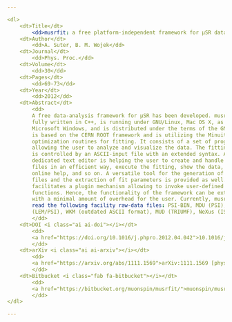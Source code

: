```yaml
---

<dl>
    <dt>Title</dt>
        <dd>musrfit: a free platform-independent framework for μSR data analysis</dd>
    <dt>Author</dt>
        <dd>A. Suter, B. M. Wojek</dd>
    <dt>Journal</dt>
        <dd>Phys. Proc.</dd>
    <dt>Volume</dt>
        <dd>30</dd>
    <dt>Pages</dt>
        <dd>69-73</dd>
    <dt>Year</dt>
        <dd>2012</dd>
    <dt>Abstract</dt>
        <dd>
        A free data-analysis framework for μSR has been developed. musrfit is
        fully written in C++, is running under GNU/Linux, Mac OS X, as well as
        Microsoft Windows, and is distributed under the terms of the GNU GPL. It
        is based on the CERN ROOT framework and is utilizing the Minuit2
        optimization routines for fitting. It consists of a set of programmes
        allowing the user to analyze and visualize the data. The fitting process
        is controlled by an ASCII-input file with an extended syntax. A
        dedicated text editor is helping the user to create and handle these
        files in an efficient way, execute the fitting, show the data, get
        online help, and so on. A versatile tool for the generation of new input
        files and the extraction of fit parameters is provided as well. musrfit
        facilitates a plugin mechanism allowing to invoke user-defined
        functions. Hence, the functionality of the framework can be extended
        with a minimal amount of overhead for the user. Currently, musrfit can
        read the following facility raw-data files: PSI-BIN, MDU (PSI), ROOT
        (LEM/PSI), WKM (outdated ASCII format), MUD (TRIUMF), NeXus (ISIS).
        </dd>
    <dt>DOI <i class="ai ai-doi"></i></dt>
        <dd>
        <a href="https://doi.org/10.1016/j.phpro.2012.04.042">10.1016/j.phpro.2012.04.042</a>
        </dd>
    <dt>arXiv <i class="ai ai-arxiv"></i></dt>
        <dd>
        <a href="https://arxiv.org/abs/1111.1569">arXiv:1111.1569 [physics.data-an]</a>
        </dd>
    <dt>Bitbucket <i class="fab fa-bitbucket"></i></dt>
        <dd>
        <a href="https://bitbucket.org/muonspin/musrfit/">muonspin/musrfit</a>
        </dd>
</dl>

---
```

